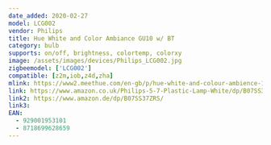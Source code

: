 ```yaml
---
date_added: 2020-02-27
model: LCG002
vendor: Philips
title: Hue White and Color Ambiance GU10 w/ BT
category: bulb
supports: on/off, brightness, colortemp, colorxy
image: /assets/images/devices/Philips_LCG002.jpg
zigbeemodel: ['LCG002']
compatible: [z2m,iob,z4d,zha]
mlink: https://www2.meethue.com/en-gb/p/hue-white-and-colour-ambience-1-pack-gu10/8718699628659
link: https://www.amazon.co.uk/Philips-5-7-Plastic-Lamp-White/dp/B07SS37ZRS
link2: https://www.amazon.de/dp/B07SS37ZRS/
link3: 
EAN: 
  - 929001953101
  - 8718699628659
---
```

